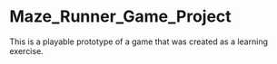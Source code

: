 # Maze_Runner_Game_Project
 This is a playable prototype of a game that was created as a learning exercise.

